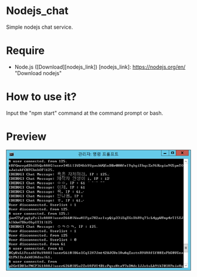 # Nodejs_chat
Simple nodejs chat service.

# Require
- Node.js ([Download][nodejs_link])
[nodejs_link]: https://nodejs.org/en/ "Download nodejs"

# How to use it?
Input the "npm start" command at the command prompt or bash.

# Preview
![bash](bash.png?raw=true "bash")
